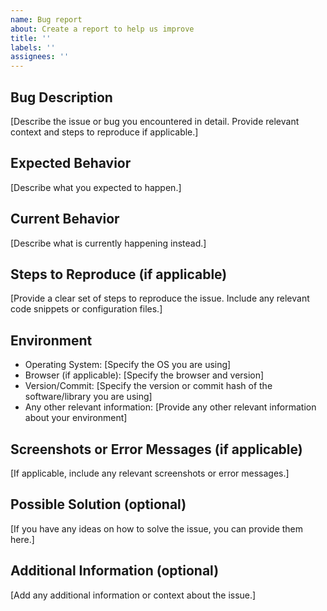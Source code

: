```yaml
---
name: Bug report
about: Create a report to help us improve
title: ''
labels: ''
assignees: ''
---
```


## Bug Description

[Describe the issue or bug you encountered in detail. Provide relevant context and steps to reproduce if applicable.]

## Expected Behavior

[Describe what you expected to happen.]

## Current Behavior

[Describe what is currently happening instead.]

## Steps to Reproduce (if applicable)

[Provide a clear set of steps to reproduce the issue. Include any relevant code snippets or configuration files.]

## Environment

- Operating System: [Specify the OS you are using]
- Browser (if applicable): [Specify the browser and version]
- Version/Commit: [Specify the version or commit hash of the software/library you are using]
- Any other relevant information: [Provide any other relevant information about your environment]

## Screenshots or Error Messages (if applicable)

[If applicable, include any relevant screenshots or error messages.]

## Possible Solution (optional)

[If you have any ideas on how to solve the issue, you can provide them here.]

## Additional Information (optional)

[Add any additional information or context about the issue.]
